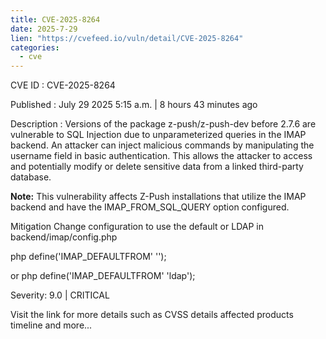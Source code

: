 ```yaml
--- 
title: CVE-2025-8264
date: 2025-7-29
lien: "https://cvefeed.io/vuln/detail/CVE-2025-8264"
categories:
  - cve
---
```


CVE ID : CVE-2025-8264

Published :  July 29
2025
5:15 a.m. | 8 hours
43 minutes ago

Description : Versions of the package z-push/z-push-dev before 2.7.6 are vulnerable to SQL Injection due to unparameterized queries in the IMAP backend. An attacker can inject malicious commands by manipulating the username field in basic authentication. This allows the attacker to access and potentially modify or delete sensitive data from a linked third-party database. **Note:** This vulnerability affects Z-Push installations that utilize the IMAP backend and have the IMAP_FROM_SQL_QUERY option configured.  MitigationChange configuration to use the default or LDAP in backend/imap/config.phpphpdefine('IMAP_DEFAULTFROM'
'');orphpdefine('IMAP_DEFAULTFROM'
'ldap');

Severity: 9.0 | CRITICAL

Visit the link for more details
such as CVSS details
affected products
timeline
and more...
